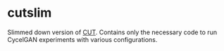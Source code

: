 # cutslim
Slimmed down version of [CUT](https://github.com/taesungp/contrastive-unpaired-translation). Contains only the necessary code to run CycelGAN experiments with various configurations.


